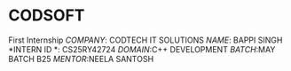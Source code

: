 # CODSOFT
First Internship
*COMPANY*: CODTECH IT SOLUTIONS
*NAME*: BAPPI SINGH
*INTERN ID *: CS25RY42724
*DOMAIN*:C++ DEVELOPMENT
*BATCH*:MAY BATCH B25
*MENTOR*:NEELA SANTOSH
